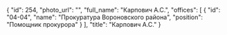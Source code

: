 {
    "id": 254,
    "photo_url": "",
    "full_name": "Карпович А.С.",
    "offices": [
        {
            "id": "04-04",
            "name": "Прокуратура Вороновского района",
            "position": "Помощник прокурора"
        }
    ],
    "title": "Карпович А.С."
}